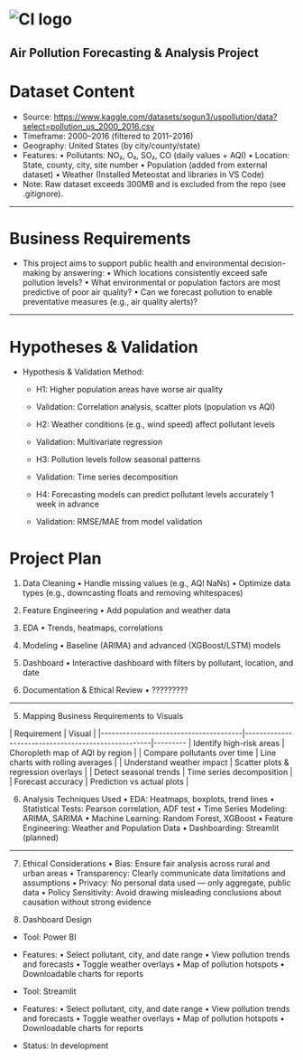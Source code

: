 # ![CI logo](https://codeinstitute.s3.amazonaws.com/fullstack/ci_logo_small.png)

## Air Pollution Forecasting & Analysis Project

# Dataset Content

- Source: https://www.kaggle.com/datasets/sogun3/uspollution/data?select=pollution_us_2000_2016.csv
- Timeframe: 2000–2016 (filtered to 2011–2016)
- Geography: United States (by city/county/state)
- Features:
   •	Pollutants: NO₂, O₃, SO₂, CO (daily values + AQI)
   •	Location: State, county, city, site number
   •	Population (added from external dataset)
   •    Weather (Installed Meteostat and libraries in VS Code)
- Note: Raw dataset exceeds 300MB and is excluded from the repo (see .gitignore).
________________________________________
 
# Business Requirements

- This project aims to support public health and environmental decision-making by answering:
   •	Which locations consistently exceed safe pollution levels?
   •	What environmental or population factors are most predictive of poor air quality?
   •	Can we forecast pollution to enable preventative measures (e.g., air quality alerts)?
________________________________________
 
# Hypotheses & Validation

- Hypothesis & Validation Method:
  - H1: Higher population areas have worse air quality	
  - Validation: Correlation analysis, scatter plots (population vs AQI)
  
  - H2: Weather conditions (e.g., wind speed) affect pollutant levels	
  - Validation: Multivariate regression
  
  - H3: Pollution levels follow seasonal patterns	
  - Validation: Time series decomposition
  
  - H4: Forecasting models can predict pollutant levels accurately 1 week in advance	
  - Validation: RMSE/MAE from model validation

# Project Plan

1.	Data Cleaning
   • Handle missing values (e.g., AQI NaNs)
   • Optimize data types (e.g., downcasting floats and removing whitespaces)

2.	Feature Engineering
   • Add population and weather data

3.	EDA
   • Trends, heatmaps, correlations

4.	Modeling
   • Baseline (ARIMA) and advanced (XGBoost/LSTM) models

5.	Dashboard
   • Interactive dashboard with filters by pollutant, location, and date

6.	Documentation & Ethical Review
   • ?????????

________________________________________
5. Mapping Business Requirements to Visuals

| Requirement	                        |                         Visual                     |
|---------------------------------------|----------------------------------------------------|---------
| Identify high-risk areas	            |             Choropleth map of AQI by region        |
| Compare pollutants over time	        |             Line charts with rolling averages      |
| Understand weather impact	            |             Scatter plots & regression overlays    | 
| Detect seasonal trends	            |             Time series decomposition              | 
| Forecast accuracy	                    |             Prediction vs actual plots             |


6. Analysis Techniques Used
  •	 EDA: Heatmaps, boxplots, trend lines
  •	 Statistical Tests: Pearson correlation, ADF test
  •	 Time Series Modeling: ARIMA, SARIMA
  •	 Machine Learning: Random Forest, XGBoost
  •	 Feature Engineering: Weather and Population Data
  •  Dashboarding: Streamlit (planned)
________________________________________
 

7. Ethical Considerations
  •	 Bias: Ensure fair analysis across rural and urban areas
  •	 Transparency: Clearly communicate data limitations and assumptions
  •	 Privacy: No personal data used — only aggregate, public data
  •	 Policy Sensitivity: Avoid drawing misleading conclusions about causation without strong evidence


8. Dashboard Design

- Tool: Power BI
- Features:
  •	 Select pollutant, city, and date range
  •	 View pollution trends and forecasts
  •	 Toggle weather overlays
  •	 Map of pollution hotspots
  •	 Downloadable charts for reports

- Tool: Streamlit
- Features:
  •	 Select pollutant, city, and date range
  •	 View pollution trends and forecasts
  •	 Toggle weather overlays
  •	 Map of pollution hotspots
  •	 Downloadable charts for reports
- Status: In development 


